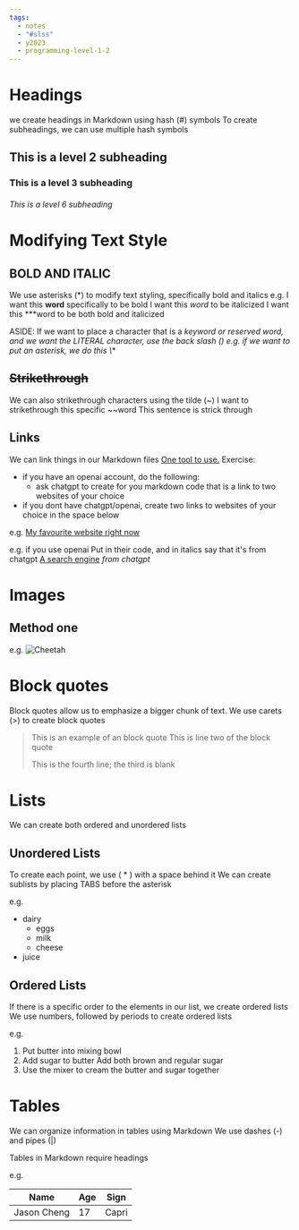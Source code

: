 ```yaml
---
tags:
  - notes
  - "#slss"
  - y2023
  - programming-level-1-2
---
```



# Headings
we create headings in Markdown using hash (#) symbols
To create subheadings, we can use multiple hash symbols

## This is a level 2 subheading

### This is a level 3 subheading

###### This is a level 6 subheading

# Modifying Text Style

## BOLD AND ITALIC
We use asterisks (\*) to modify text styling, specifically bold and italics
e.g.
I want this **word** specifically to be bold
I want this *word* to be italicized
I want this ***word to be both bold and italicized

ASIDE: If we want to place a character that is a *keyword or reserved word, and we want the LITERAL character, use the back slash (\)
	e.g. if we want to put an asterisk, we do this \\**

## ~~Strikethrough~~
We can also strikethrough characters using the tilde (~)
I want to strikethrough this specific ~~word
This sentence is strick through

## Links
We can link things in our Markdown files
[One tool to use.](https://chat.openai.com)
Exercise:
* if you have an openai account, do the following:
	* ask chatgpt to create for you markdown code that is a link to two websites of your choice
* if you dont have chatgpt/openai, create two links to websites of your choice in the space below

e.g. [My favourite website right now](https://google.com/)

e.g. if you use openai
Put in their code, and in italics say that it's from chatgpt
[A search engine](https://google.com/) *from chatgpt*

# Images
## Method one
e.g.
![Cheetah](http://elelur.com/data_images/mammals/cheetah/cheetah-02.jpg)

# Block quotes
Block quotes allow us to emphasize a bigger chunk of text.
We use carets (>) to create block quotes

>This is an example of an block quote
>This is line two of the block quote
> 
> This is the fourth line; the third is blank

# Lists
We can create both ordered and unordered lists

## Unordered Lists
To create each point, we use ( * ) with a space behind it
We can create sublists by placing TABS before the asterisk

e.g.
* dairy
	* eggs
	* milk
	* cheese
* juice

## Ordered Lists
If there is a specific order to the elements in our list, we create ordered lists
We use numbers, followed by periods to create ordered lists

e.g.
1. Put butter into mixing bowl
2. Add sugar to butter
   Add both brown and regular sugar
3. Use the mixer to cream the butter and sugar together

# Tables
We can organize information in tables using Markdown
We use dashes (-) and pipes (|)

Tables in Markdown require headings

e.g.

| Name       | Age        | Sign        |
| ---            | ---             | ---                | 
| Jason Cheng | 17        | Capri            |
